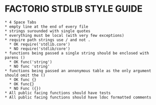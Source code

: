 # FACTORIO STDLIB STYLE GUIDE

    * 4 Space Tabs
    * empty line at the end of every file
    * strings surounded with single quotes
    * everything must be local (with very few exceptions)
    * require path strings use / and not .
      * OK require('stdlib.core')
      * NO require('stdlib/core')
    * functions being passed a single string should be enclosed with parens ()
      * OK func('string')
      * NO func 'string'
    * functions being passed an annonymous table as the only argument should omit the ()
      * OK func {}
      * OK func{}
      * NO Func ({})
    * All public facing functions should have tests
    * All public facing functions should have ldoc formatted comments
